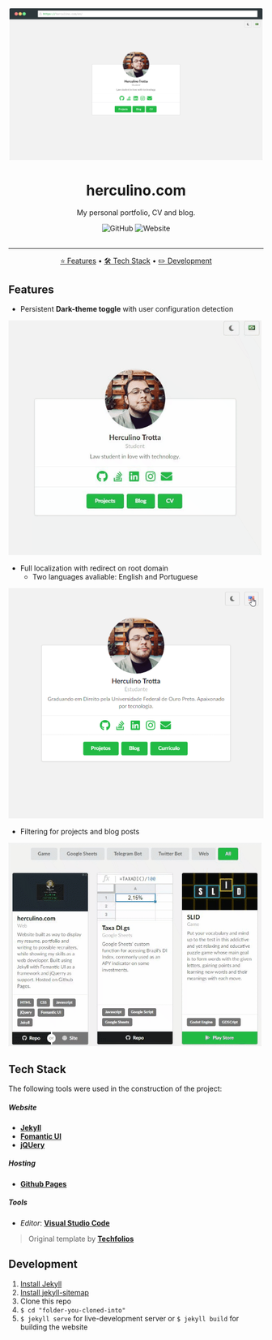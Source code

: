 <div align="center">
	<a href="https://herculino.com" target="_blank">
    	<img alt="herculino.com" title="herculino.com" src="./images/projects/herculino.com.png" width="500" />
    </a>
</div>

<h1 align="center">herculino.com</h1>
<p align="center">My personal portfolio, CV and blog.</p>

<div align="center">
  <img alt="GitHub" src="https://img.shields.io/github/license/eitchtee/eitchtee.github.io?style=for-the-badge">
  <img alt="Website" src="https://img.shields.io/website?style=for-the-badge&url=https%3A%2F%2Fherculino.com">
</div>

<br/>

---

<p align="center">
    <a href="#features">⭐ Features</a> •
    <a href="#tech-stack">🛠️ Tech Stack</a> • 
    <a href="#development">✏️ Development</a>
</p>

## Features

- Persistent **Dark-theme toggle** with user configuration detection

<img alt="Theme toggler feature example" title="Theme toggler" src="./images/readme/theme_toggle.gif" />

- Full localization with redirect on root domain
  - Two languages avaliable: English and Portuguese

<img alt="Localization feature example" title="Localization" src="./images/readme/localization.gif" />

- Filtering for projects and blog posts

<img alt="Filter feature example" title="Filter" src="./images/readme/filter.gif" />

## Tech Stack

The following tools were used in the construction of the project:

##### **Website**

-   **[Jekyll](https://jekyllrb.com/)**
-   **[Fomantic UI](https://fomantic-ui.com/)**
-   **[jQUery](https://jquery.com/)**

##### **Hosting**

-   **[Github Pages](https://pages.github.com/)**

##### **Tools**

-   _Editor_:  **[Visual Studio Code](https://code.visualstudio.com/)**

> Original template by **[Techfolios](http://techfolios.github.io/)**


## Development

1. [Install Jekyll](https://jekyllrb.com/docs/installation/)
1. [Install jekyll-sitemap](https://github.com/jekyll/jekyll-sitemap)
1. Clone this repo
1. ```$ cd "folder-you-cloned-into"```
1. ```$ jekyll serve``` for live-development server or ```$ jekyll build``` for building the website
